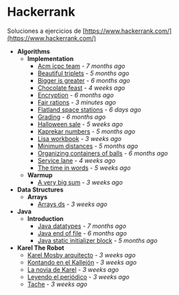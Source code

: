 # Hackerrank
Soluciones a ejercicios de [https://www.hackerrank.com/](https://www.hackerrank.com/)

- **Algorithms**
  - **Implementation**
    - [Acm icpc team](https://gitlab.com/mvochoa/hackerrank/tree/master/Algorithms/Implementation/acm-icpc-team) - *7 months ago*
    - [Beautiful triplets](https://gitlab.com/mvochoa/hackerrank/tree/master/Algorithms/Implementation/beautiful-triplets) - *5 months ago*
    - [Bigger is greater](https://gitlab.com/mvochoa/hackerrank/tree/master/Algorithms/Implementation/bigger-is-greater) - *6 months ago*
    - [Chocolate feast](https://gitlab.com/mvochoa/hackerrank/tree/master/Algorithms/Implementation/chocolate-feast) - *4 weeks ago*
    - [Encryption](https://gitlab.com/mvochoa/hackerrank/tree/master/Algorithms/Implementation/encryption) - *6 months ago*
    - [Fair rations](https://gitlab.com/mvochoa/hackerrank/tree/master/Algorithms/Implementation/fair-rations) - *3 minutes ago*
    - [Flatland space stations](https://gitlab.com/mvochoa/hackerrank/tree/master/Algorithms/Implementation/flatland-space-stations) - *6 days ago*
    - [Grading](https://gitlab.com/mvochoa/hackerrank/tree/master/Algorithms/Implementation/grading) - *6 months ago*
    - [Halloween sale](https://gitlab.com/mvochoa/hackerrank/tree/master/Algorithms/Implementation/halloween-sale) - *5 weeks ago*
    - [Kaprekar numbers](https://gitlab.com/mvochoa/hackerrank/tree/master/Algorithms/Implementation/kaprekar-numbers) - *5 months ago*
    - [Lisa workbook](https://gitlab.com/mvochoa/hackerrank/tree/master/Algorithms/Implementation/lisa-workbook) - *3 weeks ago*
    - [Minimum distances](https://gitlab.com/mvochoa/hackerrank/tree/master/Algorithms/Implementation/minimum-distances) - *5 months ago*
    - [Organizing containers of balls](https://gitlab.com/mvochoa/hackerrank/tree/master/Algorithms/Implementation/organizing-containers-of-balls) - *6 months ago*
    - [Service lane](https://gitlab.com/mvochoa/hackerrank/tree/master/Algorithms/Implementation/service-lane) - *4 weeks ago*
    - [The time in words](https://gitlab.com/mvochoa/hackerrank/tree/master/Algorithms/Implementation/the-time-in-words) - *5 weeks ago*
  - **Warmup**
    - [A very big sum](https://gitlab.com/mvochoa/hackerrank/tree/master/Algorithms/Warmup/a-very-big-sum) - *3 weeks ago*
- **Data Structures**
  - **Arrays**
    - [Arrays ds](https://gitlab.com/mvochoa/hackerrank/tree/master/Data-Structures/Arrays/arrays-ds) - *3 weeks ago*
- **Java**
  - **Introduction**
    - [Java datatypes](https://gitlab.com/mvochoa/hackerrank/tree/master/Java/Introduction/java-datatypes) - *7 months ago*
    - [Java end of file](https://gitlab.com/mvochoa/hackerrank/tree/master/Java/Introduction/java-end-of-file) - *6 months ago*
    - [Java static initializer block](https://gitlab.com/mvochoa/hackerrank/tree/master/Java/Introduction/java-static-initializer-block) - *5 months ago*
- **Karel The Robot**
  - [Karel Mosby arquitecto](https://gitlab.com/mvochoa/hackerrank/tree/master/Karel-The-Robot/Karel-Mosby-arquitecto) - *3 weeks ago*
  - [Kontando en el Kallejón](https://gitlab.com/mvochoa/hackerrank/tree/master/Karel-The-Robot/Kontando-en-el-Kallejón) - *3 weeks ago*
  - [La novia de Karel](https://gitlab.com/mvochoa/hackerrank/tree/master/Karel-The-Robot/La-novia-de-Karel) - *3 weeks ago*
  - [Leyendo el periódico](https://gitlab.com/mvochoa/hackerrank/tree/master/Karel-The-Robot/Leyendo-el-periódico) - *3 weeks ago*
  - [Tache](https://gitlab.com/mvochoa/hackerrank/tree/master/Karel-The-Robot/Tache) - *3 weeks ago*
